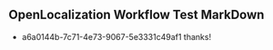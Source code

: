 ## OpenLocalization Workflow Test MarkDown
* a6a0144b-7c71-4e73-9067-5e3331c49af1 thanks!

<!--HONumber=Aug16_HO3-->


